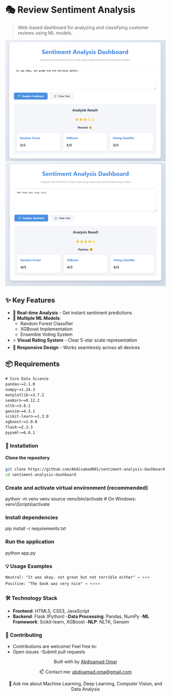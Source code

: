 # 🎭 Review Sentiment Analysis

> Web-based dashboard for analyzing and classifying customer reviews using ML models.

<div align="center">
  <img src="./assets/Dashboard%20Preview%201.png" alt="Dashboard Preview 1" width="800"/>
  <br/>
  <img src="./assets/Dashboard%20Preview%202.png" alt="Dashboard Preview 2" width="800"/>
</div>

## ✨ Key Features

- 🎯 **Real-time Analysis** - Get instant sentiment predictions
- 🤖 **Multiple ML Models**:
  - Random Forest Classifier
  - XGBoost Implementation
  - Ensemble Voting System
- ⭐ **Visual Rating System** - Clear 5-star scale representation
- 📱 **Responsive Design** - Works seamlessly across all devices

## 📦 Requirements

```txt
# Core Data Science
pandas~=2.1.0
numpy~=1.24.3
matplotlib~=3.7.2
seaborn~=0.12.2
nltk~=3.8.1
gensim~=4.3.1
scikit-learn~=1.3.0
xgboost~=2.0.0
flask~=2.3.3
pyyaml~=6.0.1
```
### 🚀 Installation
#### Clone the repository
```bash
git clone https://github.com/Abdisamad001/sentiment-analysis-dashboard.git
cd sentiment-analysis-dashboard
```

### Create and activate virtual environment (recommended)
python -m venv venv
source venv/bin/activate  # On Windows: venv\Scripts\activate

### Install dependencies

pip install -r requirements.txt

### Run the application
python app.py

### 💡 Usage Examples
```text
Neutral: "It was okay, not great but not terrible either" → ⭐⭐⭐
Positive: "The book was very nice" → ⭐⭐⭐⭐
```

### 🛠️ Technology Stack
- **Frontend**: HTML5, CSS3, JavaScript
- **Backend**: Flask (Python)
-**Data Processing**: Pandas, NumPy
-**ML Framework**: Scikit-learn, XGBoost
-**NLP**: NLTK, Gensim


### 🤝 Contributing
- Contributions are welcome! Feel free to:
- Open issues
-Submit pull requests



<div align="center">
<p>Built with by <a href="https://github.com/Abdisamad001">Abdisamad Omar</a></p>
<p>📫 Contact me: <a href="mailto:abdisamad.oma@gmail.com">abdisamad.oma@gmail.com</a></p>
<p>💬 Ask me about Machine Learning, Deep Learning, Computer Vision, and Data Analysis</p>
</div>
